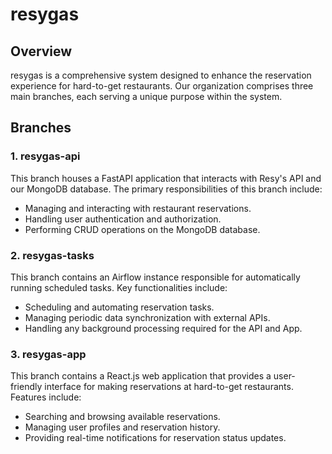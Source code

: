 # resygas

## Overview
resygas is a comprehensive system designed to enhance the reservation experience for hard-to-get restaurants. Our organization comprises three main branches, each serving a unique purpose within the system.

## Branches

### 1. resygas-api
This branch houses a FastAPI application that interacts with Resy's API and our MongoDB database. The primary responsibilities of this branch include:

- Managing and interacting with restaurant reservations.
- Handling user authentication and authorization.
- Performing CRUD operations on the MongoDB database.

### 2. resygas-tasks
This branch contains an Airflow instance responsible for automatically running scheduled tasks. Key functionalities include:

- Scheduling and automating reservation tasks.
- Managing periodic data synchronization with external APIs.
- Handling any background processing required for the API and App.

### 3. resygas-app
This branch contains a React.js web application that provides a user-friendly interface for making reservations at hard-to-get restaurants. Features include:

- Searching and browsing available reservations.
- Managing user profiles and reservation history.
- Providing real-time notifications for reservation status updates.
